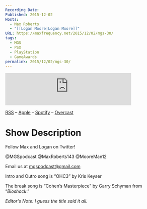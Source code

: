```yaml
---
Recording Date: 
Published: 2015-12-02
Hosts:
  - Max Roberts
  - "[[Logan Moore|Logan Moore]]"
URL: https://maxfrequency.net/2015/12/02/mgs-30/
tags:
  - MGS
  - PSX
  - PlayStation
  - GameAwards
permalink: 2015/12/02/mgs-30/
---
```

<iframe src="https://podcasters.spotify.com/pod/show/millennialgamingspeak/embed/episodes/Episode-30-Game-Awards-and-PSX-Predictions-e1adhtn/a-a6ts47n" height="102px" width="400px" frameborder="0" scrolling="no"></iframe>

[RSS](https://anchor.fm/s/74aa3858/podcast/rss) – [Apple](https://podcasts.apple.com/us/podcast/episode-3-gdc-wrap-up/id1000915981?i=1000542222515) – [Spotify](https://open.spotify.com/episode/7wePXT4Bt22LWifVLx3n8y) – [Overcast](https://overcast.fm/+EtIgeWxEU)
# Show Description

Follow Max and Logan on Twitter!

@MGSpodcast
@MaxRoberts143
@MooreMan12

Email us at mgspodcast@gmail.com

Intro and Outro song is “OHC3” by Kris Keyser

The break song is “Cohen’s Masterpiece” by Garry Schyman from “*Bioshock*.”

*Editor's Note: I guess the title said it all.*